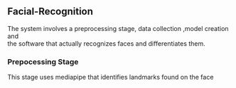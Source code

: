 ## Facial-Recognition 
The system involves a preprocessing stage, data collection ,model creation and <br>
the software that actually recognizes faces and differentiates them.

### Prepocessing Stage
This stage uses mediapipe that identifies landmarks found on the face 
